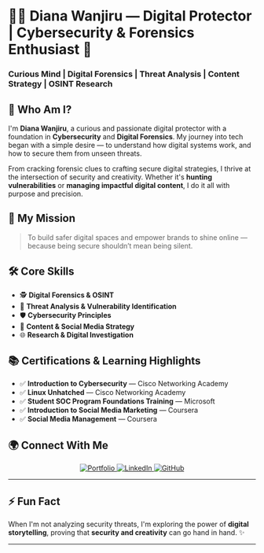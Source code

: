 # 👩‍💻 Diana Wanjiru — Digital Protector | Cybersecurity & Forensics Enthusiast 🔐

### Curious Mind | Digital Forensics | Threat Analysis | Content Strategy | OSINT Research



## 👋 Who Am I?

I'm **Diana Wanjiru**, a curious and passionate digital protector with a foundation in **Cybersecurity** and **Digital Forensics**. My journey into tech began with a simple desire — to understand how digital systems work, and how to secure them from unseen threats.

From cracking forensic clues to crafting secure digital strategies, I thrive at the intersection of security and creativity. Whether it's **hunting vulnerabilities** or **managing impactful digital content**, I do it all with purpose and precision.



## 🎯 My Mission

> To build safer digital spaces and empower brands to shine online — because being secure shouldn’t mean being silent.


## 🛠️ Core Skills

- 🕵️ **Digital Forensics & OSINT**
- 🔐 **Threat Analysis & Vulnerability Identification**
- 🛡️ **Cybersecurity Principles**
- 📢 **Content & Social Media Strategy**
- 🌐 **Research & Digital Investigation**



## 📚 Certifications & Learning Highlights

- ✅ **Introduction to Cybersecurity** — Cisco Networking Academy  
- ✅ **Linux Unhatched** — Cisco Networking Academy  
- ✅ **Student SOC Program Foundations Training** — Microsoft  
- ✅ **Introduction to Social Media Marketing** — Coursera  
- ✅ **Social Media Management** — Coursera  



## 🌍 Connect With Me

<p align="center">
  <a href="https://dianawanjiru.vercel.app/">
    <img src="https://img.shields.io/badge/Portfolio-%2300ffae?style=for-the-badge&logo=vercel&logoColor=black" alt="Portfolio" />
  </a>
  <a href="https://www.linkedin.com/in/diana-wanjiru-54a5762a3/">
    <img src="https://img.shields.io/badge/LinkedIn-%230077B5?style=for-the-badge&logo=linkedin&logoColor=white" alt="LinkedIn" />
  </a>
  <a href="https://github.com/wanjirudiana">
    <img src="https://img.shields.io/badge/GitHub-%2312100E.svg?style=for-the-badge&logo=github&logoColor=white" alt="GitHub" />
  </a>
</p>

---

## ⚡ Fun Fact

When I'm not analyzing security threats, I'm exploring the power of **digital storytelling**, proving that **security and creativity** can go hand in hand. ✨

---
